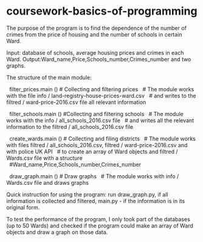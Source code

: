 # coursework-basics-of-programming 
The purpose of the program is to find the dependence of the number of crimes from the price of housing and the number of schools in certain Ward.

Input: database of schools, average housing prices and crimes in each Ward.
Output:Ward_name,Price,Schools_number,Crimes_number and two graphs.

The structure of the main module:

  filter_prices.main () # Collecting and filtering prices
  # The module works with the file info / land-registry-house-prices-ward.csv
  # and writes to the filtred / ward-price-2016.csv file all relevant information

  filter_schools.main () #Collecting and filtering schools
  # The module works with the info / all_schools_2016.csv file
  # and writes all the relevant information to the filtred / all_schools_2016.csv file

  create_wards.main () # Collecting and filing districts
  # The module works with files filtred / all_schools_2016.csv, filtred / ward-price-2016.csv and with police UK API
  # to create an array of Ward objects and filtred / Wards.csv file with a structure
  #Ward_name,Price,Schools_number,Crimes_number

  draw_graph.main () # Draw graphs
  # The module works with info / Wards.csv file and draws graphs
  
Quick instruction for using the program: run draw_graph.py, if all information is collected and filtered, main.py - if the information is in its original form.

To test the performance of the program, I only took part of the databases (up to 50 Wards) and checked if the program could make an array of Ward objects and draw a graph on those data.
